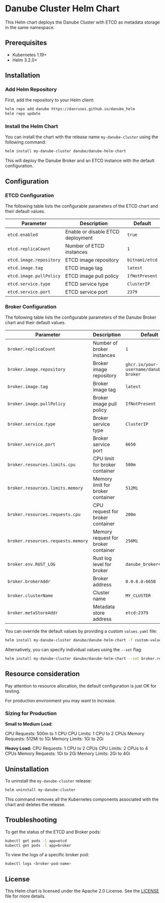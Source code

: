 # Danube Cluster Helm Chart

This Helm chart deploys the Danube Cluster with ETCD as metadata storage in the same namespace.

## Prerequisites

- Kubernetes 1.19+
- Helm 3.2.0+

## Installation

### Add Helm Repository

First, add the repository to your Helm client:

```sh
helm repo add danube https://danrusei.github.io/danube_helm
helm repo update
```

### Install the Helm Chart

You can install the chart with the release name `my-danube-cluster` using the following command:

```sh
helm install my-danube-cluster danube/danube-helm-chart
```

This will deploy the Danube Broker and an ETCD instance with the default configuration.

## Configuration

### ETCD Configuration

The following table lists the configurable parameters of the ETCD chart and their default values.

| Parameter                   | Description                        | Default               |
|-----------------------------|------------------------------------|-----------------------|
| `etcd.enabled`              | Enable or disable ETCD deployment  | `true`                |
| `etcd.replicaCount`         | Number of ETCD instances           | `1`                   |
| `etcd.image.repository`     | ETCD image repository              | `bitnami/etcd`        |
| `etcd.image.tag`            | ETCD image tag                     | `latest`              |
| `etcd.image.pullPolicy`     | ETCD image pull policy             | `IfNotPresent`        |
| `etcd.service.type`         | ETCD service type                  | `ClusterIP`           |
| `etcd.service.port`         | ETCD service port                  | `2379`                |

### Broker Configuration

The following table lists the configurable parameters of the Danube Broker chart and their default values.

| Parameter                     | Description                          | Default                                |
|-------------------------------|--------------------------------------|----------------------------------------|
| `broker.replicaCount`         | Number of broker instances           | `1`                                    |
| `broker.image.repository`     | Broker image repository              | `ghcr.io/your-username/danube-broker`  |
| `broker.image.tag`            | Broker image tag                     | `latest`                               |
| `broker.image.pullPolicy`     | Broker image pull policy             | `IfNotPresent`                         |
| `broker.service.type`         | Broker service type                  | `ClusterIP`                            |
| `broker.service.port`         | Broker service port                  | `6650`                                 |
| `broker.resources.limits.cpu` | CPU limit for broker container       | `500m`                                 |
| `broker.resources.limits.memory` | Memory limit for broker container | `512Mi`                                |
| `broker.resources.requests.cpu` | CPU request for broker container   | `200m`                                 |
| `broker.resources.requests.memory` | Memory request for broker container | `256Mi`                            |
| `broker.env.RUST_LOG`         | Rust log level for broker            | `danube_broker=trace`                  |
| `broker.brokerAddr`           | Broker address                       | `0.0.0.0:6650`                         |
| `broker.clusterName`          | Cluster name                         | `MY_CLUSTER`                           |
| `broker.metaStoreAddr`        | Metadata store address               | `etcd:2379`                            |

You can override the default values by providing a custom `values.yaml` file:

```sh
helm install my-danube-cluster danube/danube-helm-chart -f custom-values.yaml
```

Alternatively, you can specify individual values using the `--set` flag:

```sh
helm install my-danube-cluster danube/danube-helm-chart --set broker.replicaCount=2 --set broker.brokerAddr="0.0.0.0:6651"
```

## Resource consideration

Pay attention to resource allocation, the default configuration is just OK for testing.

For production environment you may want to increase.

### Sizing for Production

**Small to Medium Load**:

CPU Requests: 500m to 1 CPU
CPU Limits: 1 CPU to 2 CPUs
Memory Requests: 512Mi to 1Gi
Memory Limits: 1Gi to 2Gi

**Heavy Load:**
CPU Requests: 1 CPU to 2 CPUs
CPU Limits: 2 CPUs to 4 CPUs
Memory Requests: 1Gi to 2Gi
Memory Limits: 2Gi to 4Gi

## Uninstallation

To uninstall the `my-danube-cluster` release:

```sh
helm uninstall my-danube-cluster
```

This command removes all the Kubernetes components associated with the chart and deletes the release.

## Troubleshooting

To get the status of the ETCD and Broker pods:

```sh
kubectl get pods -l app=etcd
kubectl get pods -l app=broker
```

To view the logs of a specific broker pod:

```sh
kubectl logs <broker-pod-name>
```

## License

This Helm chart is licensed under the Apache 2.0 License. See the [LICENSE](LICENSE) file for more details.
